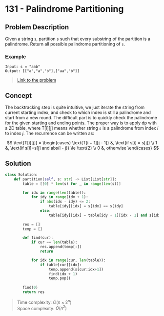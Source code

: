 # 131 - Palindrome Partitioning

## Problem Description

Given a string `s`, partition `s` such that every  substring of the partition is a palindrome. Return all possible palindrome partitioning of `s`.

### Example

```text
Input: s = "aab"
Output: [["a","a","b"],["aa","b"]]
```

> [Link to the problem](https://leetcode.com/problems/palindrome-partitioning)

## Concept

The backtracking step is quite intuitive, we just iterate the string from current starting index, and check to which index is still a palindrome and start from a new round. The difficult part is to quickly check the palindrome for the given starting and ending points. The proper way is to apply dp with a 2D table, where $\text{T[i][j]}$ means whether string `s` is a palindrome from index $i$ to index $j$. The recurrence can be written as:

$$
\text{T[i][j]} = 
\begin{cases}
\text{T[i + 1][j - 1]} &, \text{if s[i] = s[j]} \\
1 &, \text{if s[i]=s[j] and abs(i - j)} \le \text{2} \\
0 &, otherwise
\end{cases}
$$

## Solution

```python
class Solution:
    def partition(self, s: str) -> List[List[str]]:
        table = [[0] * len(s) for _ in range(len(s))]

        for idx in range(len(table)):
            for idy in range(idx + 1):
                if abs(idx - idy) <= 2:
                    table[idy][idx] = s[idx] == s[idy]
                else:
                    table[idy][idx] = table[idy + 1][idx - 1] and s[idx] == s[idy]
        
        res = []
        temp = []

        def find(cur):
            if cur == len(table):
                res.append(temp[:])
                return

            for idx in range(cur, len(table)):
                if table[cur][idx]:
                    temp.append(s[cur:idx+1])
                    find(idx + 1)
                    temp.pop()
                
        find(0)
        return res
```

> Time complexity: $O(n \times 2^n)$ \
> Space complexity: $O(n^2)$
